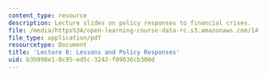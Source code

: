 ```yaml
---
content_type: resource
description: Lecture slides on policy responses to financial crises.
file: /media/https%3A/open-learning-course-data-rc.s3.amazonaws.com/14-09-financial-crises-january-iap-2016/b3b998e10c95ed5c3242f09036cb300d_MIT14_09IAP16_lec8_edit.pdf
file_type: application/pdf
resourcetype: Document
title: 'Lecture 8: Lessons and Policy Responses'
uid: b3b998e1-0c95-ed5c-3242-f09036cb300d
---
```

